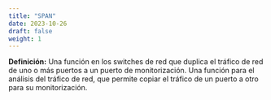 ```yaml
---
title: "SPAN"
date: 2023-10-26
draft: false
weight: 1
---
```


**Definición:** Una función en los switches de red que duplica el tráfico de red de uno o más puertos a un puerto de monitorización. Una función para el análisis del tráfico de red, que permite copiar el tráfico de un puerto a otro para su monitorización.
